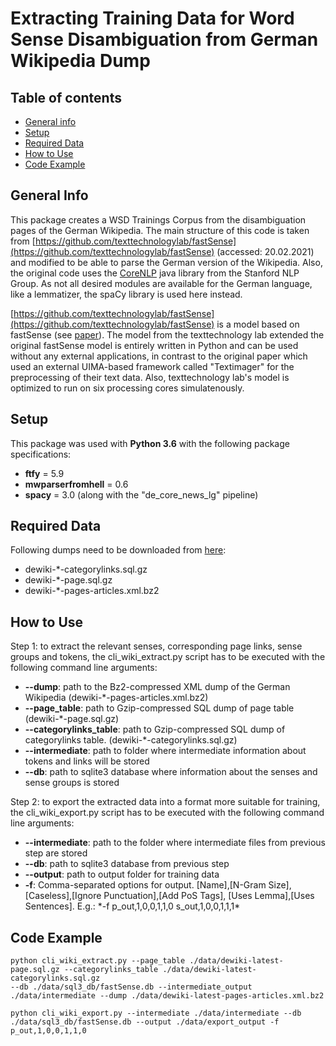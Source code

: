 # Extracting Training Data for Word Sense Disambiguation from German Wikipedia Dump

## Table of contents
* [General info](#general-info)
* [Setup](#setup)
* [Required Data](#required-data)
* [How to Use](#how-to-use)
* [Code Example](#code-example)

## General Info
This package creates a WSD Trainings Corpus from the disambiguation pages of the German Wikipedia. The main structure of this code is taken from [https://github.com/texttechnologylab/fastSense](https://github.com/texttechnologylab/fastSense) (accessed: 20.02.2021) and modified to be able to parse
the German version of the Wikipedia. Also, the original code uses the [CoreNLP](https://stanfordnlp.github.io/CoreNLP/) java library from the Stanford NLP Group. As
not all desired modules are available for the German language, like a lemmatizer, the spaCy library is used here instead. 

[https://github.com/texttechnologylab/fastSense](https://github.com/texttechnologylab/fastSense) is a model based on fastSense (see [paper](https://www.aclweb.org/anthology/L18-1168/)).
The model from the texttechnology lab extended the original fastSense model is entirely written in Python and can be used without any external applications, in contrast to the original
paper which used an external UIMA-based framework called "Textimager" for the preprocessing of their text data. Also, texttechnology lab's model is optimized to run on six processing cores simulatenously.

## Setup
This package was used with **Python 3.6** with the following package specifications:
* **ftfy** = 5.9
* **mwparserfromhell** = 0.6
* **spacy** = 3.0 (along with the "de_core_news_lg" pipeline)

## Required Data
Following dumps need to be downloaded from [here](https://dumps.wikimedia.org/dewiki/):

* dewiki-*-categorylinks.sql.gz
* dewiki-*-page.sql.gz
* dewiki-*-pages-articles.xml.bz2

## How to Use
Step 1: 
to extract the relevant senses, corresponding page links, sense groups and tokens, the cli_wiki_extract.py script has to be executed with the following command line arguments:

* **--dump**: path to the Bz2-compressed XML dump of the German Wikipedia (dewiki-*-pages-articles.xml.bz2)
* **--page_table**: path to Gzip-compressed SQL dump of page table (dewiki-*-page.sql.gz)
* **--categorylinks_table**: path to Gzip-compressed SQL dump of categorylinks table. (dewiki-*-categorylinks.sql.gz)
* **--intermediate**: path to folder where intermediate information about tokens and links will be stored
* **--db**:  path to sqlite3 database where information about the senses and sense groups is stored

Step 2:
to export the extracted data into a format more suitable for training, the cli_wiki_export.py script has to be executed with the following command line arguments:

* **--intermediate**: path to the folder where intermediate files from previous step are stored
* **--db**: path to sqlite3 database from previous step
* **--output**: path to output folder for training data
* **-f**: Comma-separated options for output. [Name],[N-Gram Size],[Caseless],[Ignore Punctuation],[Add PoS Tags], [Uses Lemma],[Uses Sentences]. E.g.: *-f p_out,1,0,0,1,1,0 s_out,1,0,0,1,1,1\*

## Code Example
```
python cli_wiki_extract.py --page_table ./data/dewiki-latest-page.sql.gz --categorylinks_table ./data/dewiki-latest-categorylinks.sql.gz 
--db ./data/sql3_db/fastSense.db --intermediate_output ./data/intermediate --dump ./data/dewiki-latest-pages-articles.xml.bz2
```
```
python cli_wiki_export.py --intermediate ./data/intermediate --db ./data/sql3_db/fastSense.db --output ./data/export_output -f p_out,1,0,0,1,1,0 
```

